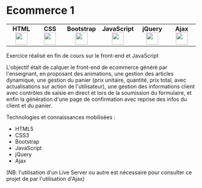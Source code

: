 # Ecommerce 1
<table>
    <tbody>
        <tr valign="top">
            <td width="80px" align="center">
            <span><strong>HTML</strong></span><br>
            <img height="32px" src="https://cdn.jsdelivr.net/gh/devicons/devicon/icons/html5/html5-original.svg">
            </td>
            <td width="80px" align="center">
            <span><strong>CSS</strong></span><br>
            <img height="32px" src="https://cdn.jsdelivr.net/gh/devicons/devicon/icons/css3/css3-original.svg">
            </td>
            <td width="80px" align="center">
            <span><strong>Bootstrap</strong></span><br>
            <img height="32px" src="https://cdn.jsdelivr.net/gh/devicons/devicon/icons/bootstrap/bootstrap-original.svg">
            </td>
            <td width="80px" align="center">
            <span><strong>JavaScript</strong></span><br>
            <img height="32px" src="https://cdn.jsdelivr.net/gh/devicons/devicon/icons/javascript/javascript-original.svg">
            </td>
            <td width="80px" align="center">
            <span><strong>jQuery</strong></span><br>
            <img height="32px" src="https://cdn.jsdelivr.net/gh/devicons/devicon/icons/jquery/jquery-original.svg">
            </td>
            <td width="80px" align="center">
            <span><strong>Ajax</strong></span><br>
            <img height="32px" src="http://claytonorobio.com/wp-content/uploads/2019/01/ajaxIcon.png">
            </td>
        </tr>
    </tbody>
</table>

Exercice réalisé en fin de cours sur le front-end et JavaScript

L'objectif était de calquer le front-end de ecommerce généré par l'enseignant, en proposant des animations, une gestion des articles dynamique, une gestion du panier (prix unitaire, quantité, prix total, avec actualisations sur action de l'utilisateur), une gestion des informations client avec contrôles de saisie en direct et lors de la soumission du formulaire, et enfin la génération d'une page de confirmation avec reprise des infos du client et du panier.

Technologies et connaissances mobilisées :
- HTML5
- CSS3
- Bootstrap
- JavaScript
- jQuery
- Ajax

(NB: l'utilisation d'un Live Server ou autre est nécessaire pour consulter ce projet de par l'utilisation d'Ajax)

